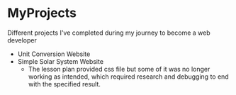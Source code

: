 # MyProjects
Different projects I've completed during my journey to become a web developer
  - Unit Conversion Website
  - Simple Solar System Website
      - The lesson plan provided css file but some of it was no longer working as intended, which required research and debugging to end with the specified         result.
